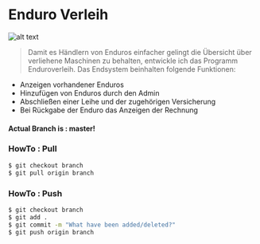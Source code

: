 # Enduro Verleih

![alt text](https://www.ambiverse.com/wp-content/uploads/2016/09/java-powered.png)

  
> Damit es Händlern von Enduros einfacher gelingt die Übersicht über verliehene Maschinen zu behalten, entwickle ich das Programm Enduroverleih. Das Endsystem beinhalten folgende Funktionen:
  - Anzeigen vorhandener Enduros
  - Hinzufügen von Enduros durch den Admin
  - Abschließen einer Leihe und der zugehörigen Versicherung
  - Bei Rückgabe der Enduro das Anzeigen der Rechnung

#### Actual Branch is : master!

### HowTo : Pull

```sh
$ git checkout branch
$ git pull origin branch
```

### HowTo : Push

```sh
$ git checkout branch
$ git add .
$ git commit -m "What have been added/deleted?"
$ git push origin branch
```
